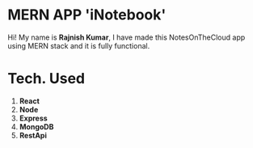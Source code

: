 # MERN  APP 'iNotebook'

Hi! My name is **Rajnish Kumar**, I have made this NotesOnTheCloud app using MERN stack and it is fully functional.

# Tech. Used


1.  **React**
2.  **Node**
3.  **Express** 
4.  **MongoDB**
5.  **RestApi**